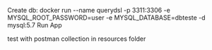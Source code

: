 Create db:
docker run --name querydsl -p 3311:3306 -e MYSQL_ROOT_PASSWORD=user -e MYSQL_DATABASE=dbteste -d mysql:5.7
Run App

test with postman collection in resources folder

